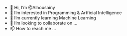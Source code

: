 - 👋 Hi, I’m @Alhousainy
- 👀 I’m interested in Programming & Artficial Intelligence
- 🌱 I’m currently learning Machine Learning
- 💞️ I’m looking to collaborate on ...
- 📫 How to reach me ...

<!---
Alhousainy/Alhousainy is a ✨ special ✨ repository because its `README.md` (this file) appears on your GitHub profile.
You can click the Preview link to take a look at your changes.
--->
